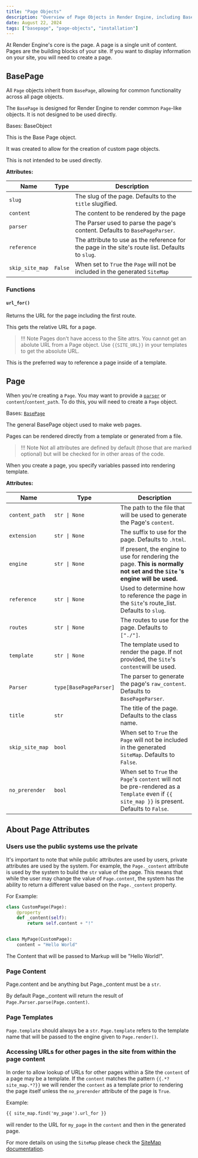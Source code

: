 ```yaml
---
title: "Page Objects"
description: "Overview of Page Objects in Render Engine, including BasePage and Page classes, their attributes, and how they fit into the 3-layer architecture"
date: August 22, 2024
tags: ["basepage", "page-objects", "installation"]
---
```

<!-- markdownlint-disable MD056 -->

At Render Engine's core is the page. A page is a single unit of content. Pages are the building blocks of your site. If you want to display information on your site, you will need to create a page.

## BasePage

All `Page` objects inherit from `BasePage`, allowing for common functionality across all page objects.

The `BasePage` is designed for Render Engine to render common `Page`-like objects. It is not designed to be used directly.

Bases: BaseObject

This is the Base Page object.

It was created to allow for the creation of custom page objects.

This is not intended to be used directly.

**Attributes:**

| Name               | Type | Description |
|--------------------| --- | --- |
| `slug`             |  |The slug of the page. Defaults to the `title` slugified. |
| `content`          |  |The content to be rendered by the page |
| `parser`           |  |The Parser used to parse the page's content. Defaults to `BasePageParser`. |
| `reference`        |  |The attribute to use as the reference for the page in the site's route list. Defaults to `slug`. |
| `skip_site_map`    | `False` | When set to `True` the `Page` will not be included in the generated `SiteMap` |

### Functions

#### `url_for()`

Returns the URL for the page including the first route.

This gets the relative URL for a page.

> !!! Note
    Pages don't have access to the Site attrs. You cannot get an abolute URL from a Page object.
    Use `{{SITE_URL}}` in your templates to get the absolute URL.

This is the preferred way to reference a page inside of a template.

## Page

When you're creating a `Page`. You may want to provide a [`parser`](parsers.md) or `content`/`content_path`. To do this, you will need to create a `Page` object.

Bases: [`BasePage`](page.md?id=basepage)

The general BasePage object used to make web pages.

Pages can be rendered directly from a template or generated from a file.

> !!! Note
    Not all attributes are defined by default (those that are marked optional) but will be checked for in other areas of the code.

When you create a page, you specify variables passed into rendering template.

**Attributes:**

| Name | Type                     | Description                                                                                                                                  |
| --- |--------------------------|----------------------------------------------------------------------------------------------------------------------------------------------|
| `content_path` | `str \| None`            | The path to the file that will be used to generate the Page's `content`.                                                                     |
| `extension` | `str \| None`            | The suffix to use for the page. Defaults to `.html`.                                                                                         |
| `engine` | `str \| None`            | If present, the engine to use for rendering the page. **This is normally not set and the `Site` 's engine will be used.**                    |
| `reference` | `str \| None`            | Used to determine how to reference the page in the `Site`'s route_list. Defaults to `slug`.                                                  |
| `routes` | `str \| None`            | The routes to use for the page. Defaults to `["./"]`.                                                                                        |
| `template` | `str \| None`            | The template used to render the page. If not provided, the `Site`'s `content`will be used.                                                   |
| `Parser` | `type[BasePageParser]`   | The parser to generate the page's `raw_content`. Defaults to `BasePageParser`.                                                               |
| `title` | `str`                    | The title of the page. Defaults to the class name.                                                                                           |
| `skip_site_map`    | `bool`                   | When set to `True` the `Page` will not be included in the generated `SiteMap`. Defaults to `False`.                                          |
| `no_prerender` | `bool`           | When set to `True` the `Page`'s `content` will not be pre-rendered as a `Template` even if `{{ site_map }}` is present. Defaults to `False`. |

## About Page Attributes

### Users use the public systems use the private

It's important to note that while public attributes are used by users, private attributes are used by the system. For example, the `Page._content` attribute is used by the system to build the `str` value of the page. This means that while the user may change the value of `Page.content`, the system has the ability to return a different value based on the `Page._content` property.

For Example:

```python
class CustomPage(Page):
    @property
    def _content(self):
        return self.content + "!"


class MyPage(CustomPage):
    content = "Hello World"
```

The Content that will be passed to Markup will be "Hello World!".

### Page Content

Page.content and be anything but Page._content must be a `str`.

By default Page._content will return the result of `Page.Parser.parse(Page.content)`.

### Page Templates

`Page.template` should always be a `str`. `Page.template` refers to the template name that will be passed to the engine given to `Page.render()`.

### Accessing URLs for other pages in the site from within the page content

In order to allow lookup of URLs for other pages within a Site the `content` of a page may be
a template. If the `content` matches the pattern `{{.*?site_map.*?}}` we will render the `content` as a
template prior to rendering the page itself unless the `no_prerender` attribute of the page is `True`.

Example:

```html
{{ site_map.find('my_page').url_for }}
```

will render to the URL for `my_page` in the `content` and then in the generated page.

For more details on using the `SiteMap` please check the [SiteMap documentation](site_map.md).
